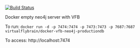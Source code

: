 [![Build Status](https://travis-ci.org/VirtualFlyBrain/Docker-VFB-Neo4j.svg?branch=2.3-enterprise)](https://travis-ci.org/VirtualFlyBrain/Docker-VFB-Neo4j)

Docker empty neo4j server with VFB

To run:
```docker run -d -p 7474:7474 -p 7473:7473 -p 7687:7687 virtualflybrain/docker-vfb-neo4j-productiondb```

To access:
http://localhost:7474
